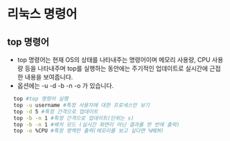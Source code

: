 # 리눅스 명령어

## top 명령어
  + top 명령어는 현재 OS의 상태를 나타내주는 명령어이며 메모리 사용량, CPU 사용량 등을 나타내주며 top를 실행하는 동안에는 주기적인 업데이트로 실시간에 근접한 내용을 보여줍니다.
  + 옵션에는 -u -d -b -n -o 가 있습니다.
  ```bash
    top #top 명령어 실행
    top -u username #특정 사용자에 대한 프로세스만 보기
    top -d 5 #특정 간격으로 업데이트
    top -b -n 1 #특정 간격으로 업데이트(단위는 s)
    top -b -n 1 #배치 모드 (실시간 화면이 아닌 결과를 한 번에 출력)
    top -o %CPU #특정 영역만 출력(메모리를 보고 싶다면 %MEM)
  ```
